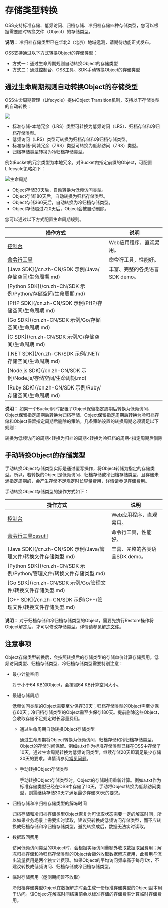 # 存储类型转换

OSS支持标准存储、低频访问、归档存储、冷归档存储四种存储类型，您可以根据需要随时转换文件（Object）的存储类型。

**说明：** 冷归档存储类型已在华北2（北京）地域邀测，请期待功能正式发布。

OSS支持通过以下方式转换Object的存储类型：

-   方式一：通过生命周期规则自动转换Object的存储类型
-   方式二：通过控制台、OSS工具、SDK手动转换Object的存储类型

## 通过生命周期规则自动转换Object的存储类型

OSS生命周期管理（Lifecycle）提供Object Transition机制，支持以下存储类型的自动转换：

![](https://static-aliyun-doc.oss-cn-hangzhou.aliyuncs.com/assets/img/zh-CN/5247559951/p1620.png)

-   标准存储-本地冗余（LRS）类型可转换为低频访问（LRS）、归档存储和冷归档存储类型。
-   低频访问（LRS）类型可转换为归档存储和冷归档存储类型。
-   标准存储-同城冗余（ZRS）类型可转换为低频访问（ZRS）类型。
-   归档存储类型转换为冷归档存储类型。

例如Bucket的冗余类型为本地冗余，对Bucket内指定前缀的Object，可配置Lifecycle策略如下：

![生命周期](https://static-aliyun-doc.oss-cn-hangzhou.aliyuncs.com/assets/img/zh-CN/6247559951/p132749.png)

-   Object存储30天后，自动转换为低频访问类型。
-   Object存储180天后，自动转换为归档存储类型。
-   Object存储360天后，自动转换为冷归档存储类型。
-   Object存储超过720天后，Object会被自动删除。

您可以通过以下方式配置生命周期规则。

|操作方式|说明|
|----|--|
|[控制台](/cn.zh-CN/控制台用户指南/存储空间管理/基础设置/设置生命周期规则.md)|Web应用程序，直观易用。|
|[命令行工具](/cn.zh-CN/常用工具/命令行工具ossutil/常用命令/lifecycle.md)|命令行工具，性能好。|
|[Java SDK](/cn.zh-CN/SDK 示例/Java/存储空间/生命周期.md)|丰富、完整的各类语言SDK demo。|
|[Python SDK](/cn.zh-CN/SDK 示例/Python/存储空间/生命周期.md)|
|[PHP SDK](/cn.zh-CN/SDK 示例/PHP/存储空间/生命周期.md)|
|[Go SDK](/cn.zh-CN/SDK 示例/Go/存储空间/生命周期.md)|
|[C SDK](/cn.zh-CN/SDK 示例/C/存储空间/生命周期.md)|
|[.NET SDK](/cn.zh-CN/SDK 示例/.NET/存储空间/生命周期.md)|
|[Node.js SDK](/cn.zh-CN/SDK 示例/Node.js/存储空间/生命周期.md)|
|[Ruby SDK](/cn.zh-CN/SDK 示例/Ruby/存储空间/生命周期.md)|

**说明：** 如果一个Bucket同时配置了Object保留指定周期后转换为低频访问、Object保留指定周期后转换为归档存储、Object保留指定周期后转换为冷归档存储和Object保留指定周期后删除的策略，几条策略设置的转换周期必须满足以下规则：

转换为低频访问的周期<转换为归档的周期<转换为冷归档的周期<指定周期后删除

## 手动转换Object的存储类型

手动转换Object存储类型实际是通过覆写操作，将Object转储为指定的存储类型。所以，若转换的Object是低频访问、归档存储或冷归档存储类型，且存储未满指定周期的，会产生存储不足规定时长容量费用，详情请参见[存储费用](/cn.zh-CN/计量计费/计量项和计费项/存储费用.md)。

手动转换Object存储类型的操作方式如下：

|操作方式|说明|
|----|--|
|[控制台](/cn.zh-CN/控制台用户指南/文件管理/修改文件存储类型.md)|Web应用程序，直观易用。|
|[命令行工具ossutil](/cn.zh-CN/常用工具/命令行工具ossutil/常用命令/set-meta.md)|命令行工具，性能好。|
|[Java SDK](/cn.zh-CN/SDK 示例/Java/管理文件/转换文件存储类型.md)|丰富、完整的各类语言SDK demo。|
|[Python SDK](/cn.zh-CN/SDK 示例/Python/管理文件/转换文件存储类型.md)|
|[Go SDK](/cn.zh-CN/SDK 示例/Go/管理文件/转换文件存储类型.md)|
|[C++ SDK](/cn.zh-CN/SDK 示例/C++/管理文件/转换文件存储类型.md)|

**说明：** 对于归档存储和冷归档存储类型的Object，需要先执行Restore操作将Object解冻后，才可以修改存储类型。详情请参见[解冻文件](/cn.zh-CN/开发指南/对象/文件（Object）/管理文件/解冻文件.md)。

## 注意事项

Object存储类型转换后，会按照转换后的存储类型的存储单价计算存储费用。低频访问类型、归档存储类型、冷归档存储类型需要特别注意：

-   最小计量空间

    对于小于64 KB的Object，会按照64 KB计算空间大小。

-   最短存储周期

    低频访问类型的Object需要至少保存30天；归档存储类型的Object需至少保存60天；冷归档存储类型的Object需至少保存180天。提前删除这些Object，会收取存储不足规定时长容量费用。

    -   通过生命周期自动转换Object存储类型

        通过生命周期将Object转换为低频访问、归档存储和冷归档存储类型，Object的存储时间保留。例如a.txt作为标准存储类型已经在OSS中存储了10天，通过生命周期转换为低频访问类型，继续存储20天即满足最少存储30天的要求。详情请参见[常见问题](/cn.zh-CN/开发指南/对象/文件（Object）/文件生命周期/生命周期规则介绍.md)。

    -   手动转换Object存储类型

        手动转换Object存储类型时，Object的存储时间重新计算。例如a.txt作为标准存储类型已经在OSS中存储了10天，手动将Object转换为低频访问类型，则需继续存储30天才满足最少存储30天的要求。

-   归档存储和冷归档存储类型的解冻时间

    归档存储和冷归档存储类型Object恢复为可读取状态需要一定的解冻时间，所以如果业务场景上需要实时读取，建议只转换成低频访问存储类型，而不应转换成归档存储和冷归档存储类型，避免转换成后，数据无法实时读取。

-   数据取回费用

    访问低频访问类型的Object时，会根据实际访问量额外收取数据取回费用；解冻归档存储和冷归档存储类型的Object会额外收取数据解冻费用，此费用与流出流量费用是两个独立计费项。如果Object的平均访问频率高于每月1次，不建议转换成低频访问、归档存储或冷归档存储类型。

-   临时存储费用（邀测期间暂不收取）

    冷归档存储类型Object在数据解冻时会生成一份标准存储类型的Object副本用于访问。该Object在解冻时间结束前会以标准存储的存储费率计算临时存储费用。


